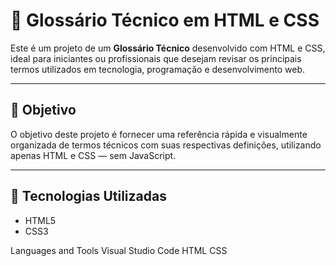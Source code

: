 # 📘 Glossário Técnico em HTML e CSS

Este é um projeto de um **Glossário Técnico** desenvolvido com HTML e CSS, ideal para iniciantes ou profissionais que desejam revisar os principais termos utilizados em tecnologia, programação e desenvolvimento web.

---

## 🚀 Objetivo

O objetivo deste projeto é fornecer uma referência rápida e visualmente organizada de termos técnicos com suas respectivas definições, utilizando apenas HTML e CSS — sem JavaScript.

---

## 🧰 Tecnologias Utilizadas

- HTML5
- CSS3

Languages and Tools
Visual Studio Code
HTML
CSS





